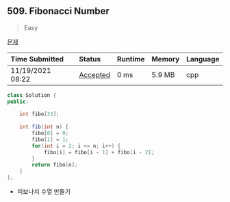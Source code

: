 ## 509. Fibonacci Number

> Easy

[문제](https://leetcode.com/problems/fibonacci-number/)



| Time Submitted   | Status                                                       | Runtime | Memory | Language |
| :--------------- | :----------------------------------------------------------- | :------ | :----- | :------- |
| 11/19/2021 08:22 | [Accepted](https://leetcode.com/submissions/detail/589300428/) | 0 ms    | 5.9 MB | cpp      |

```java
class Solution {
public:
    
    int fibo[33];
    
    int fib(int n) {
        fibo[0] = 0;
        fibo[1] = 1;
        for(int i = 2; i <= n; i++) {
            fibo[i] = fibo[i - 1] + fibo[i - 2];
        }
        return fibo[n];
    }
};
```

- 피보나치 수열 만들기